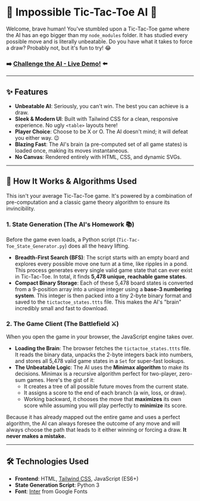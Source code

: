 # 🤖 Impossible Tic-Tac-Toe AI 🧠

Welcome, brave human\! You've stumbled upon a Tic-Tac-Toe game where the AI has an ego bigger than my `node_modules` folder. It has studied every possible move and is literally unbeatable. Do you have what it takes to force a draw? Probably not, but it's fun to try\! 😂

### ➡️ **[Challenge the AI - Live Demo\!](https://rambo1111.github.io/tic-tac-toe_impossible_ai/)** ⬅️

-----

## ✨ Features

  * **Unbeatable AI**: Seriously, you can't win. The best you can achieve is a draw.
  * **Sleek & Modern UI**: Built with Tailwind CSS for a clean, responsive experience. No ugly `<table>` layouts here\!
  * **Player Choice**: Choose to be X or O. The AI doesn't mind; it will defeat you either way. 😉
  * **Blazing Fast**: The AI's brain (a pre-computed set of all game states) is loaded once, making its moves instantaneous.
  * **No Canvas**: Rendered entirely with HTML, CSS, and dynamic SVGs.

-----

## 🧐 How It Works & Algorithms Used

This isn't your average Tic-Tac-Toe game. It's powered by a combination of pre-computation and a classic game theory algorithm to ensure its invincibility.

### 1\. State Generation (The AI's Homework 📚)

Before the game even loads, a Python script (`Tic-Tac-Toe_State_Generator.py`) does all the heavy lifting.

  * **Breadth-First Search (BFS)**: The script starts with an empty board and explores every possible move one turn at a time, like ripples in a pond. This process generates every single valid game state that can ever exist in Tic-Tac-Toe. In total, it finds **5,478 unique, reachable game states**.
  * **Compact Binary Storage**: Each of these 5,478 board states is converted from a 9-position array into a unique integer using a **base-3 numbering system**. This integer is then packed into a tiny 2-byte binary format and saved to the `tictactoe_states.ttts` file. This makes the AI's "brain" incredibly small and fast to download.

### 2\. The Game Client (The Battlefield ⚔️)

When you open the game in your browser, the JavaScript engine takes over.

  * **Loading the Brain**: The browser fetches the `tictactoe_states.ttts` file. It reads the binary data, unpacks the 2-byte integers back into numbers, and stores all 5,478 valid game states in a `Set` for super-fast lookups.
  * **The Unbeatable Logic**: The AI uses the **Minimax algorithm** to make its decisions. Minimax is a recursive algorithm perfect for two-player, zero-sum games. Here's the gist of it:
      * It creates a tree of all possible future moves from the current state.
      * It assigns a score to the end of each branch (a win, loss, or draw).
      * Working backward, it chooses the move that **maximizes** its own score while assuming you will play perfectly to **minimize** its score.

Because it has already mapped out the entire game and uses a perfect algorithm, the AI can always foresee the outcome of any move and will always choose the path that leads to it either winning or forcing a draw. **It never makes a mistake.**

-----

## 🛠️ Technologies Used

  * **Frontend**: HTML, [Tailwind CSS](https://tailwindcss.com/), JavaScript (ES6+)
  * **State Generation Script**: Python 3
  * **Font**: [Inter](https://fonts.google.com/specimen/Inter) from Google Fonts
